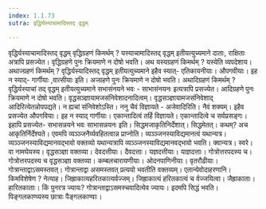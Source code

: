 ```yaml
---
index: 1.1.73
sutra: वृद्धिर्यस्याचामादिस्तद् वृद्धम्

---
```

 वृद्धिर्यस्याचामादिस्तद् वृद्धम् वृद्धिग्रहणं किमर्थम् ? यस्याचामादिस्तद् वृद्धम् इतीयत्युच्यमाने दाताः, राक्षिताः अत्रापि प्रसज्येत। वृद्धिग्रहणे पुनः क्रियमाणे न दोषो भवति। अथ यस्यग्रहणं किमर्थम् ? यस्येति व्यपदेशाय। अथाज्ग्रहणं किमर्थम् ? वृद्धिर्यस्यादिस्तद् वृद्धम् इतीयत्युच्यमाने इहैव स्यात्- एतिकायनीयाः। औपगवीयाः। इह न स्याद्- गार्गीयाः ,वात्सीयाः इति। अज्ग्रहणे पुनः क्रियमाणे न दोषो भवति। अथादिग्रहणं किमर्थम् ? वृद्धिर्यस्याचां तद् वृद्धम् इतीयत्युच्यमाने सभासंनयने भवः -  साभासंनयनः इत्यत्रापि प्रसज्येत। आदिग्रहणे पुनः क्रियमाणे न दोषो भवति। वृद्धसञ्ज्ञायामजसंनिवेशादनादित्वम्। वृद्धसञ्ज्ञायामजसंनिवेशाद् आदिरित्येतन्नोपपद्यते। न ह्यचां संनिवेशोऽस्ति। ननु चैवं विज्ञायते -  अजेवादिरिति। नैवं शक्यम्। इहैव प्रसज्येत औपगवियाः। इह न स्याद् गार्गीयाः। एकान्तादित्वं तर्हि विज्ञायते। एकान्तादित्वे च सर्वप्रसङ्गः। इहापि प्रसज्येत- सभासन्नयने भवः साभासन्नयनः इति। सिद्धमजाकृतिनिर्देशात्। सिद्धमेतत्। कथम्? अच आकृतिर्निर्देश्यते। एवमपि व्यञ्ञ्जनैर्व्यवहितत्वान्न प्राप्नोति। व्यञ्ञ्जनस्याविद्यमानत्वं यथान्यत्र। व्यञ्ञ्जनस्याविद्यमानवद्भावो वक्तव्यो यथान्यत्रापि व्यञ्ञ्जनस्याविद्यमानवद्भावो भवति। क्वान्यत्र। स्वरे। वा नामघेयस्य। वृद्धसञ्ज्ञा वक्तव्या। देवदत्तीयाः। दैवदत्ताः। यज्ञदत्तीयाः। याज्ञदत्ताः। गोत्रोत्तरपदस्य च। गोत्रोत्तरपदस्य च वृद्धसञ्ज्ञा वक्तव्या। कम्बलचारायणीयाः। ओदनपाणिनीयाः। वृतरौढीयाः। गोत्रान्ताद्वाऽसमस्तवत्। गोत्रान्ताद्वा असमस्तवत् प्रत्ययो भवतीति वक्तव्यम्। एतान्येवोदाहरणानि। किमविशेषेण ? नेत्याह। जिह्राकात्यहरितकात्यर्वज्जम्। जिह्राकात्यं हरितकात्यं च र्वज्जयित्वा। जैह्राकाताः। हारितकाताः। किं पुनरत्र ज्यायः? गोत्रान्ताद्वाऽसमस्चवादित्येव ज्यायः। इदमपि सिद्धं भवति। पिङ्गलकाण्व्यस्य छात्राः पैङ्गलकाण्वाः। 